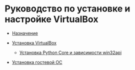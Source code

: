 # Руководство по установке и настройке VirtualBox

+ [Назначение](overview.md)
+ [Установка VirtualBox](virtualbox-installation-guide.md)

  + [Установка Python Core и зависимости win32api](python-installation-guide.md)

+ [Установка гостевой ОС](guest-os-installation-guide.md)
